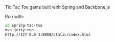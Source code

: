 Tic Tac Toe game built with Spring and Backbone.js

Run with:

````sh
cd spring-tac-toe
mvn jetty:run
http://127.0.0.1:8080/static/index.html
````